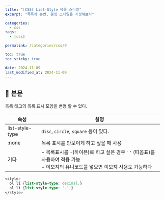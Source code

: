 ```yaml
---
title: "[CSS] List-Style 목록 스타일"
excerpt: "목록에 순번, 불릿 스타일을 지정해보자"

categories:
  - css
tags:
  - [css]

permalink: /categories/css/9

toc: true
toc_sticky: true

date: 2024-11-09
last_modified_at: 2024-11-09
---
```


## 🦥 본문

목록 태그의 목록 표시 모양을 변형 할 수 있다.

| 속성             | 설명                                                                                                                                                    |
|------------------|---------------------------------------------------------------------------------------------------------------------------------------------------------|
| list-style-type  | `disc`, `circle`, `square` 등이 있다.                                                                                                                   |
| :none            | 목록 표시를 안보이게 하고 싶을 때 사용                                                                                                                   |
| 기타             | - 목록표시를 `-`(하이픈)로 하고 싶은 경우 `''` (따옴표)를 사용하여 적용 가능  <br> - 이모지의 유니코드를 넣으면 이모지 사용도 가능하다                              |



```css
<style>
  ol li {list-style-type: decimal;}
  ol li {list-style-type: '-';}
</style>
```


